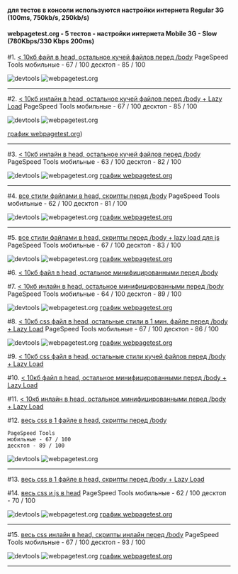 #### для тестов в консоли используются настройки интернета Regular 3G (100ms, 750kb/s, 250kb/s)

#### webpagetest.org - 5 тестов - настройки интернета Mobile 3G - Slow (780Kbps/330 Kbps 200ms)



#1. [< 10кб файл в head, остальное кучей файлов перед /body](http://lab.depekour.com/frontend/4.php)
	PageSpeed Tools
	мобильные - 67 / 100 
	десктоп - 85 / 100 

![devtools](http://lab.depekour.com/frontend/results/2_1.PNG)
![webpagetest.org](http://lab.depekour.com/frontend/results/2_2.png)

<hr>


#2. [< 10кб инлайн в head, остальное кучей файлов перед /body  + Lazy Load](http://lab.depekour.com/frontend/5.php)
	PageSpeed Tools
	мобильные - 67 / 100 
	десктоп - 85 / 100 

![devtools](http://lab.depekour.com/frontend/results/7_1.PNG)
![webpagetest.org](http://lab.depekour.com/frontend/results/7_2.PNG)

[график webpagetest.org](http://lab.depekour.com/frontend/results/7_3.PNG))

<hr>

#3. [< 10кб инлайн в head, остальное кучей файлов перед /body](http://lab.depekour.com/frontend/10.php)
	PageSpeed Tools
	мобильные - 63 / 100 
	десктоп - 82 / 100 

![devtools](http://lab.depekour.com/frontend/results/3_1.PNG)
![webpagetest.org](http://lab.depekour.com/frontend/results/3_2.PNG)
[график webpagetest.org](http://lab.depekour.com/frontend/results/3_3.PNG)


<hr>

#4. [все стили файлами в head, скрипты перед /body](http://lab.depekour.com/frontend/8.php)
	PageSpeed Tools
	мобильные - 62 / 100 
	десктоп - 81 / 100 

![devtools](http://lab.depekour.com/frontend/results/4_1.PNG)
![webpagetest.org](http://lab.depekour.com/frontend/results/4_2.PNG)
[график webpagetest.org](http://lab.depekour.com/frontend/results/4_3.PNG)


<hr>

#5. [все стили файлами в head, скрипты перед /body + lazy load для js](http://lab.depekour.com/frontend/9.php)
	PageSpeed Tools
	мобильные - 67 / 100 
	десктоп - 83 / 100 

![devtools](http://lab.depekour.com/frontend/results/8_1.PNG)
![webpagetest.org](http://lab.depekour.com/frontend/results/8_2.PNG)
[график webpagetest.org](http://lab.depekour.com/frontend/results/8_3.PNG)





#6. [ < 10кб файл в head, остальное минифицированными перед /body](http://lab.depekour.com/frontend/2.php)




#7. [< 10кб инлайн в head, остальное минифицированными перед /body](http://lab.depekour.com/frontend/13.php)
	PageSpeed Tools
	мобильные - 64 / 100 
	десктоп - 89 / 100 

![devtools](http://lab.depekour.com/frontend/results/10_1.PNG)
![webpagetest.org](http://lab.depekour.com/frontend/results/10_2.PNG)
[график webpagetest.org](http://lab.depekour.com/frontend/results/10_3.PNG)



#8. [< 10кб css файл в head, остальные стили в 1 мин. файле перед /body + Lazy Load](http://lab.depekour.com/frontend/2.php)
	PageSpeed Tools
	мобильные - 67 / 100 
	десктоп - 86 / 100 

![devtools](http://lab.depekour.com/frontend/results/9_1.PNG)
![webpagetest.org](http://lab.depekour.com/frontend/results/9_2.PNG)
[график webpagetest.org](http://lab.depekour.com/frontend/results/9_3.PNG)




#9. [< 10кб css файл в head, остальные стили кучей файлов перед /body + Lazy Load](http://lab.depekour.com/frontend/3.php)








#10. [< 10кб файл в head, остальное минифицированными перед /body  + Lazy Load](http://lab.depekour.com/frontend/14.php)







#11. [< 10кб инлайн в head, остальное минифицированными перед /body  + Lazy Load](http://lab.depekour.com/frontend/6.php)






#12. [весь css в 1 файле в head, скрипты перед /body](http://lab.depekour.com/frontend/1.php)

	PageSpeed Tools
	мобильные - 67 / 100 
	десктоп - 89 / 100 

![devtools](http://lab.depekour.com/frontend/results/1_1.PNG)
![webpagetest.org](http://lab.depekour.com/frontend/results/1_2.PNG)

<hr>



#13. [весь css в 1 файле в head, скрипты перед /body  + Lazy Load](http://lab.depekour.com/frontend/7.php)




#14. [весь css и js в head](http://lab.depekour.com/frontend/12.php)
	PageSpeed Tools
	мобильные - 62 / 100 
	десктоп - 70 / 100 

![devtools](http://lab.depekour.com/frontend/results/6_1.PNG)
![webpagetest.org](http://lab.depekour.com/frontend/results/6_2.PNG)
[график webpagetest.org](http://lab.depekour.com/frontend/results/6_3.PNG)

<hr>


#15. [весь css инлайн в head, скрипты инлайн перед /body](http://lab.depekour.com/frontend/11.php)
	PageSpeed Tools
	мобильные - 67 / 100 
	десктоп - 93 / 100 

![devtools](http://lab.depekour.com/frontend/results/5_1.PNG)
![webpagetest.org](http://lab.depekour.com/frontend/results/5_2.PNG)
[график webpagetest.org](http://lab.depekour.com/frontend/results/5_3.PNG)

<hr>
